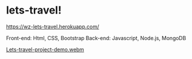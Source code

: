 # lets-travel!
https://wz-lets-travel.herokuapp.com/

Front-end: Html, CSS, Bootstrap Back-end: Javascript, Node.js, MongoDB

[Lets-travel-project-demo.webm](https://user-images.githubusercontent.com/106901530/180106575-0c22f46f-53df-4843-8dd8-3fab7bab7944.webm)
